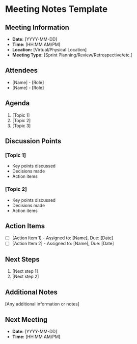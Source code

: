 # Meeting Notes Template

## Meeting Information
- **Date:** [YYYY-MM-DD]
- **Time:** [HH:MM AM/PM]
- **Location:** [Virtual/Physical Location]
- **Meeting Type:** [Sprint Planning/Review/Retrospective/etc.]

## Attendees
- [Name] - [Role]
- [Name] - [Role]

## Agenda
1. [Topic 1]
2. [Topic 2]
3. [Topic 3]

## Discussion Points
### [Topic 1]
- Key points discussed
- Decisions made
- Action items

### [Topic 2]
- Key points discussed
- Decisions made
- Action items

## Action Items
- [ ] [Action Item 1] - Assigned to: [Name], Due: [Date]
- [ ] [Action Item 2] - Assigned to: [Name], Due: [Date]

## Next Steps
1. [Next step 1]
2. [Next step 2]

## Additional Notes
[Any additional information or notes]

## Next Meeting
- **Date:** [YYYY-MM-DD]
- **Time:** [HH:MM AM/PM]
